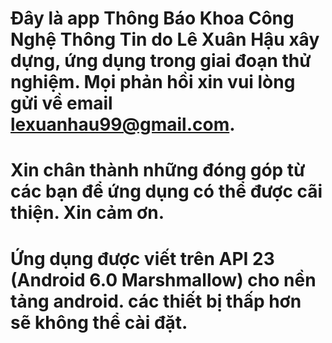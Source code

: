 # Đây là app Thông Báo Khoa Công Nghệ Thông Tin do Lê Xuân Hậu xây dựng, ứng dụng trong giai đoạn thử nghiệm. Mọi phản hồi xin vui lòng gửi về email lexuanhau99@gmail.com.
# Xin chân thành những đóng góp từ các bạn để ứng dụng có thể được cãi thiện. Xin cảm ơn.
# Ứng dụng được viết trên API 23 (Android 6.0 Marshmallow) cho nền tảng android. các thiết bị thấp hơn sẽ không thể cài đặt.
